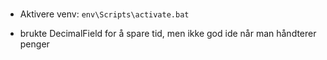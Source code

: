 ###

- Aktivere venv: `env\Scripts\activate.bat`

- brukte DecimalField for å spare tid, men ikke god ide når man håndterer penger 